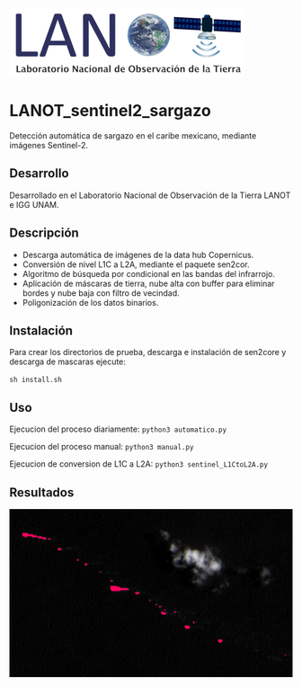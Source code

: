  ![Detección de sargazo](examples/lanot_logo.png)

# LANOT_sentinel2_sargazo

 Detección automática de sargazo en el caribe mexicano, mediante imágenes Sentinel-2.

## Desarrollo
 
 Desarrollado en el Laboratorio Nacional de Observación de la Tierra LANOT e IGG UNAM.

## Descripción
 
 * Descarga automática de imágenes de la data hub Copernicus.
 * Conversión de nivel L1C a L2A, mediante el paquete sen2cor.
 * Algoritmo de búsqueda por condicional en las bandas del infrarrojo.
 * Aplicación de máscaras de tierra, nube alta con buffer para eliminar bordes y nube baja con filtro de vecindad.
 * Poligonización de los datos binarios.

## Instalación
 
 Para crear los directorios de prueba, descarga e instalación de sen2core y descarga de mascaras ejecute:
 
 `sh install.sh`

## Uso
 
 Ejecucion del proceso diariamente:
 `python3 automatico.py`
 
 Ejecucion del proceso manual:
 `python3 manual.py`

 Ejecucion de conversion de L1C a L2A:
 `python3 sentinel_L1CtoL2A.py`
 
 ## Resultados
 ![Detección de sargazo](examples/sargazo.png)
